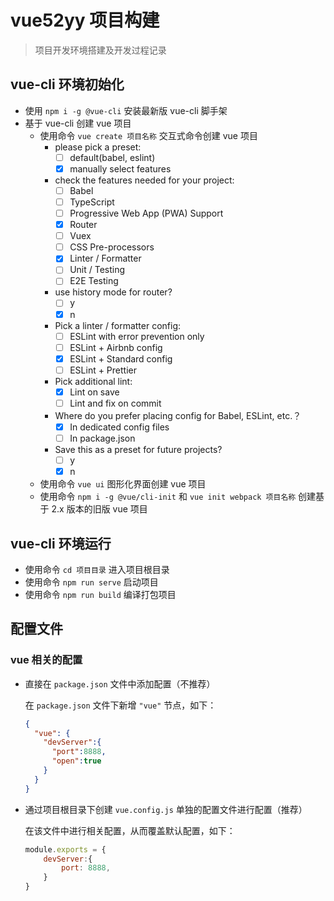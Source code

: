 # vue52yy 项目构建
     
> 项目开发环境搭建及开发过程记录
 
## vue-cli 环境初始化
 
 - 使用 `npm i -g @vue-cli` 安装最新版 vue-cli 脚手架
 - 基于 vue-cli 创建 vue 项目
	 - 使用命令 `vue create 项目名称` 交互式命令创建 vue 项目
		 - please pick a preset:
		   - [ ] default(babel, eslint)
		   - [x] manually select features
		 - check the features needed for your project:
		   - [ ] Babel
		   - [ ] TypeScript
		   - [ ] Progressive Web App (PWA) Support
		   - [x] Router
		   - [ ] Vuex
		   - [ ] CSS Pre-processors
		   - [x] Linter / Formatter
		   - [ ] Unit / Testing
		   - [ ] E2E Testing
		 - use history mode for router?
		   - [ ] y
		   - [x] n
		 - Pick a linter / formatter config:
		   - [ ] ESLint with error prevention only
		   - [ ] ESLint + Airbnb config
		   - [x] ESLint + Standard config
		   - [ ] ESLint + Prettier
		 - Pick additional lint:
		   - [x] Lint on save
		   - [ ] Lint and fix on commit
		 - Where do you prefer placing config for Babel, ESLint, etc.？
		   - [x] In dedicated config files
		   - [ ] In package.json
		 - Save this as a preset for future projects?
		   - [ ] y
		   - [x] n
 
	 - 使用命令 `vue ui` 图形化界面创建 vue 项目
	 - 使用命令 `npm i -g @vue/cli-init` 和 `vue init webpack 项目名称` 创建基于 2.x 版本的旧版 vue 项目
 
 ## vue-cli 环境运行
 - 使用命令 `cd 项目目录` 进入项目根目录
 - 使用命令 `npm run serve` 启动项目
 - 使用命令 `npm run build` 编译打包项目
 
 ## 配置文件

### vue 相关的配置

 - 直接在 `package.json` 文件中添加配置（不推荐）
   
   在 `package.json` 文件下新增 `"vue"` 节点，如下：
   
	```json
	{
	  "vue": {
		"devServer":{
		  "port":8888,
		  "open":true
		}
	  }
	}
	```
  - 通过项目根目录下创建 `vue.config.js` 单独的配置文件进行配置（推荐）
 
    在该文件中进行相关配置，从而覆盖默认配置，如下：
    ```js
	module.exports = {
		devServer:{
			port: 8888,
		}
	}
    ```
